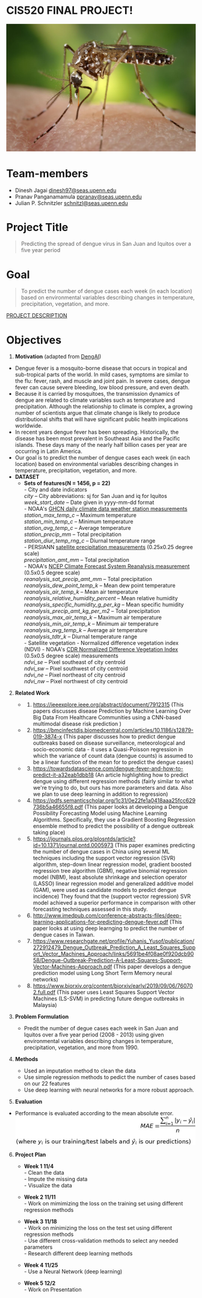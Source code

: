 # CIS520 FINAL PROJECT! 
![Dengue Vector](https://github.com/dineshjagai/CIS-520-Final-Project/blob/master/0f3a28954438c90e1935d61f3f2c23e906feb39a.jpg)

# Team-members 
  - Dinesh Jagai <dinesh97@seas.upenn.edu>
  - Pranav Panganamamula <ppranav@seas.upenn.edu>
  - Julian P. Schnitzler <schnitzl@seas.upenn.edu>

# Project Title
> Predicting the spread of dengue virus in San Juan and Iquitos over a five year period 



# Goal
> To predict the number of dengue cases each week (in each location) based on environmental variables describing changes in temperature, precipitation, vegetation, and more.

[PROJECT DESCRIPTION](https://www.drivendata.org/competitions/44/dengai-predicting-disease-spread/page/82/)

# Objectives
1. **Motivation** (adapted from [DengAI](https://www.drivendata.org/competitions/44/dengai-predicting-disease-spread/page/80/)) 
- Dengue fever is a mosquito-borne disease that occurs in tropical and sub-tropical parts of the world. In mild cases, symptoms are similar to the flu: fever, rash, and muscle and joint pain. In severe cases, dengue fever can cause severe bleeding, low blood pressure, and even death. 
 - Because it is carried by mosquitoes, the transmission dynamics of dengue are related to climate variables such as temperature and precipitation. Although the relationship to climate is complex, a growing number of scientists argue that climate change is likely to produce distributional shifts that will have significant public health implications worldwide.
 - In recent years dengue fever has been spreading. Historically, the disease has been most prevalent in Southeast Asia and the Pacific islands. These days many of the nearly half billion cases per year are occurring in Latin America. 
 - Our goal is to predict the number of dengue cases each week (in each location) based on environmental variables describing changes in temperature, precipitation, vegetation, and more.
 - **DATASET** 
      - **Sets of features(N = 1456, p = 22)** <br> 
            - City and date indicators <br> 
            _city_ – City abbreviations: sj for San Juan and iq for Iquitos <br> 
             _week_start_date_ – Date given in yyyy-mm-dd format <br> 
            - NOAA's [GHCN daily climate data weather station measurements](https://www.ncdc.noaa.gov/oa/climate/ghcn-daily.html) <br>
                _station_max_temp_c_ – Maximum temperature <br> 
                _station_min_temp_c_ – Minimum temperature <br> 
                _station_avg_temp_c_ – Average temperature <br> 
                _station_precip_mm_ – Total precipitation <br> 
                _station_diur_temp_rng_c_ – Diurnal temperature range <br> 
            -  PERSIANN [satellite precipitation measurements](https://www.ncdc.noaa.gov/cdr) (0.25x0.25 degree scale) <br> 
             _precipitation_amt_mm_ – Total precipitation <br> 
             - NOAA's [NCEP Climate Forecast System Reanalysis measurement](https://rda.ucar.edu/datasets/ds093.0/#metadata/detailed.html?_do=y)  (0.5x0.5 degree scale)  <br> 
                _reanalysis_sat_precip_amt_mm_ – Total precipitation <br> 
                _reanalysis_dew_point_temp_k_ – Mean dew point temperature <br> 
                _reanalysis_air_temp_k_ – Mean air temperature <br> 
                _reanalysis_relative_humidity_percent_ – Mean relative humidity <br> 
                _reanalysis_specific_humidity_g_per_kg_ – Mean specific humidity <br> 
                _reanalysis_precip_amt_kg_per_m2_ – Total precipitation <br> 
                _reanalysis_max_air_temp_k_ – Maximum air temperature <br> 
                _reanalysis_min_air_temp_k_ – Minimum air temperature <br> 
                _reanalysis_avg_temp_k_ – Average air temperature <br> 
                _reanalysis_tdtr_k_ – Diurnal temperature range <br> 
            - Satellite vegetation - Normalized difference vegetation index (NDVI) - NOAA's [CDR Normalized Difference Vegetation Index](https://www.ncdc.noaa.gov/cdr) (0.5x0.5 degree scale) measurements <br>
                _ndvi_se_ – Pixel southeast of city centroid <br> 
                _ndvi_sw_ – Pixel southwest of city centroid <br> 
                _ndvi_ne_ – Pixel northeast of city centroid <br> 
                _ndvi_nw_ – Pixel northwest of city centroid <br>

2. **Related Work**
     - 01) https://ieeexplore.ieee.org/abstract/document/7912315 (This papers discusses disease Prediction by Machine Learning Over Big Data From Healthcare Communities using a CNN-based multimodal disease risk prediction )   <br>
     - 02) https://bmcinfectdis.biomedcentral.com/articles/10.1186/s12879-019-3874-x (This paper discusses how to predict dengue outbreaks based on disease surveillance, meteorological and socio-economic data - it uses a Quasi-Poisson regression in which the variance of count data (dengue counts) is assumed to be a linear function of the mean for to predict the dengue cases)  <br>
     - 03) https://towardsdatascience.com/dengue-fever-and-how-to-predict-it-a32eab1dbb18 (An article highlighting how to predict dengue using different regression methods (fairly similar to what we're trying to do, but ours has more parameters and data. Also we plan to use deep learning in addition to regression)  <br>
     - 04) https://pdfs.semanticscholar.org/1c31/0e22fe1a0418aaa25fcc629736b5a46655f8.pdf (This paper looks at developing a Dengue Possibility Forecasting Model using Machine Learning Algorithms. Specifically, they use a Gradient Boosting Regression ensemble method to predict the possibility of a dengue outbreak taking place)  <br>
     - 05) https://journals.plos.org/plosntds/article?id=10.1371/journal.pntd.0005973 (This paper examines predicting the number of dengue cases in China using several ML techniques including the support vector regression (SVR) algorithm, step-down linear regression model, gradient boosted regression tree algorithm (GBM), negative binomial regression model (NBM), least absolute shrinkage and selection operator (LASSO) linear regression model and generalized additive model (GAM), were used as candidate models to predict dengue incidence) They found that the (support vector regression) SVR model achieved a superior performance in comparison with other forecasting techniques assessed in this study.  <br>
     - 06) http://www.imedpub.com/conference-abstracts-files/deep-learning-applications-for-predicting-dengue-fever.pdf (This paper looks at using deep learnging to predict the number of dengue cases in Taiwan.  <br>
     - 07) https://www.researchgate.net/profile/Yuhanis_Yusof/publication/272912479_Dengue_Outbreak_Prediction_A_Least_Squares_Support_Vector_Machines_Approach/links/5691be4f08ae0f920dcb9058/Dengue-Outbreak-Prediction-A-Least-Squares-Support-Vector-Machines-Approach.pdf (This paper develops a dengue prediction model using Long Short Term Memory neural networks)  <br>
     - 08) https://www.biorxiv.org/content/biorxiv/early/2019/09/06/760702.full.pdf (This paper uses Least Squares Support Vector Machines (LS-SVM) in predicting future dengue outbreaks in Malaysia) <br>
     
     

3. **Problem Formulation**
     - Predit the number of degue cases each week in San Juan and Iquitos over a five year period (2008 - 2013) using 
    given environmental variables describing changes in temperature, precipitation, vegetation, and more from 1990.<br>

4. **Methods**
     - Used an imputation method to clean the data  <br>
     - Use simple regression methods to pedict the number of cases based on our 22 features <br>
     - Use deep learning with neural networks for a more robust approach. <br>

5. **Evaluation**
  - Performance is evaluated according to the mean absolute error. <br>
    ![MAE](https://github.com/dineshjagai/CIS-520-Final-Project/blob/master/Tex2Img_1573418695.jpg)
  
6. **Project Plan**
   - **Week 1 11/4** <br>
          - Clean the data  <br>
          - Impute the missing data <br>
          - Visualize the data <br>    
   - **Week 2 11/11** <br>
          - Work on mimimizing the loss on the training set using different regression methods <br>
    
   - **Week 3 11/18** <br>
           - Work on minimizing the loss on the test set using different regression methods <br>
           - Use different cross-validation methods to select any needed parameters <br>
           - Research different deep learning methods <br>
   - **Week 4 11/25** <br>
           - Use a Neural Network (deep learning) <br>
   - **Week 5 12/2** <br>
            - Work on Presentation <br>



